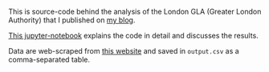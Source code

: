 This is source-code behind the analysis of the London GLA (Greater London Authority) that I published on [my blog](https://vincepota.wordpress.com/2016/08/07/analysis-of-london-spendings-with-python/).

[This jupyter-notebook](https://github.com/vincepota/GLA/blob/master/notebook/notebook.ipynb) explains the code in detail and discusses the results. 

Data are web-scraped from [this website](https://www.london.gov.uk/about-us/greater-london-authority-gla/spending-money-wisely/our-spending) and saved in `output.csv` as a comma-separated table. 
